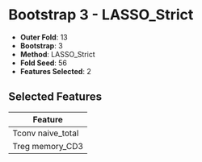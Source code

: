 # Bootstrap 3 - LASSO_Strict

- **Outer Fold**: 13
- **Bootstrap**: 3
- **Method**: LASSO_Strict
- **Fold Seed**: 56
- **Features Selected**: 2

## Selected Features

| Feature |
|---------|
| Tconv naive_total |
| Treg memory_CD3 |
